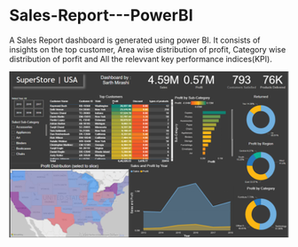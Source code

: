 # Sales-Report---PowerBI

A Sales Report dashboard is generated using power BI. It consists of insights on the top customer, Area wise distribution of profit, Category wise distribution of porfit and All the relevvant key performance indices(KPI). 

![image](https://github.com/PraiseTheErdtree/Sales-Report---PowerBI/blob/main/dashboard_SS.png?raw=true)
